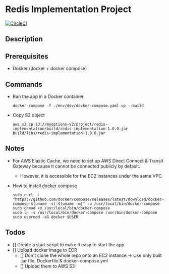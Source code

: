 # Redis Implementation Project

[![CircleCI](https://dl.circleci.com/status-badge/img/circleci/ME2opz6NQmyqhFno6cPKqT/GK1356dpRPA8usjBpKgo9V/tree/main.svg?style=svg&circle-token=CCIPRJ_TH5gpCTpUKuDbRVZhkZfYg_9966e532fc7572cb64b672a14d71454c466f8807)](https://dl.circleci.com/status-badge/redirect/circleci/ME2opz6NQmyqhFno6cPKqT/GK1356dpRPA8usjBpKgo9V/tree/main)

## Description

## Prerequisites

- Docker (docker + docker compose)

## Commands

- Run the app in a Docker container

  ```shell
  docker-compose -f ./env/dev/docker-compose.yaml up --build 
  ```

- Copy S3 object

  ```shell
  aws s3 cp s3://myoptions-v2/project/redis-implementation/build/redis-implementation-1.0.0.jar build/libs/redis-implementation-1.0.0.jar
  ```

## Notes

- For AWS Elastic Cache, we need to set up AWS Direct Connect & Transit Gateway because it cannot be
  connected publicly by default.
    - However, it is accessible for the EC2 instances under the same VPC.
- How to install docker compose

  ```shell
  sudo curl -L "https://github.com/docker/compose/releases/latest/download/docker-compose-$(uname -s)-$(uname -m)" -o /usr/local/bin/docker-compose
  sudo chmod +x /usr/local/bin/docker-compose
  sudo ln -s /usr/local/bin/docker-compose /usr/bin/docker-compose
  sudo usermod -aG docker $USER
  ```

## Todos

- [] Create a start script to make it easy to start the app.
- [] Upload docker image to ECR
    - [] Don't clone the whole repo onto an EC2 instance -> Use only built .jar file, Dockerfile &
      docker-compose.yml
    - [] Upload them to AWS S3
